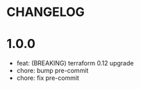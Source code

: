 # CHANGELOG

# 1.0.0

* feat: (BREAKING) terraform 0.12 upgrade
* chore: bump pre-commit
* chore: fix pre-commit
